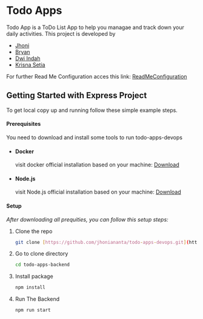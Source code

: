 # Todo Apps
Todo App is a ToDo List App to help you managae and track down your daily activities. This project is developed by

<ul>
    <li><a href="https://github.com/jhoniananta">Jhoni</a></li>
    <li><a href="https://github.com/bryanmichaelk">Bryan</a></li>
    <li><a href="https://github.com/dwiindahr">Dwi Indah</a></li>
    <li><a href="https://github.com/KrisnaSetia">Krisna Setia</a></li>
</ul>

For further Read Me Configuration acces this link:
[ReadMeConfiguration](https://its.id/m/KonfigurasiTODOAPPS)

## Getting Started with Express Project

To get local copy up and running follow these simple example steps.

#### Prerequisites

You need to download and install some tools to run todo-apps-devops

-   #### Docker
    visit docker official installation based on your machine: [Download](https://www.docker.com/products/docker-desktop/)

-   #### Node.js
    visit Node.js official installation based on your machine: [Download](https://nodejs.org/en)

#### Setup

_After downloading all prequities, you can follow this setup steps:_

1. Clone the repo
    ```sh
    git clone [https://github.com/jhoniananta/todo-apps-devops.git](https://github.com/bryanmichaelk/todo-apps-backend.git)
    ```
2. Go to clone directory
    ```sh
    cd todo-apps-backend
    ```
3. Install package 
    ```sh
    npm install
    ```
4. Run The Backend
   ```sh
   npm run start
   ```  
